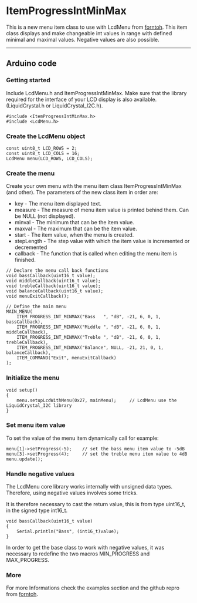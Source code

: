 # ItemProgressIntMinMax
This is a new menu item class to use with LcdMenu from [forntoh](https://github.com/forntoh/LcdMenu). This item class displays and make changeable int values in range with defined minimal and maximal values. Negative values are also possible.

-----
## Arduino code
### Getting started
Include LcdMenu.h and ItemProgressIntMinMax. Make sure that the library required for the interface of your LCD display is also available.(LiquidCrystal.h or LiquidCrystal_I2C.h).
```
#include <ItemProgressIntMinMax.h>
#include <LcdMenu.h>
```
### Create the LcdMenu object
```
const uint8_t LCD_ROWS = 2;
const uint8_t LCD_COLS = 16;
LcdMenu menu(LCD_ROWS, LCD_COLS);
```
### Create the menu
Create your own menu with the menu item class ItemProgressIntMinMax (and other). The parameters of the new class item in order are:
- key - The menu item displayed text.
- measure - The measure of menu item value is printed behind them. Can be NULL (not displayed).
- minval - The minimum that can be the item value.
- maxval - The maximum that can be the item value.
- start - The item value, when the menu is created.
- stepLength - The step value with which the item value is incremented or decremented
- callback - The function that is called when editing the menu item is finished. 
```
// Declare the menu call back functions
void bassCallback(uint16_t value);
void middleCallback(uint16_t value);
void trebleCallback(uint16_t value);
void balanceCallback(uint16_t value);
void menuExitCallback();

// Define the main menu
MAIN_MENU(
    ITEM_PROGRESS_INT_MINMAX("Bass   ", "dB", -21, 6, 0, 1, bassCallback),
    ITEM_PROGRESS_INT_MINMAX("Middle ", "dB", -21, 6, 0, 1, middleCallback),
    ITEM_PROGRESS_INT_MINMAX("Treble ", "dB", -21, 6, 0, 1, trebleCallback),
    ITEM_PROGRESS_INT_MINMAX("Balance", NULL, -21, 21, 0, 1, balanceCallback),
    ITEM_COMMAND("Exit", menuExitCallback)
);
```
### Initialize the menu
```
void setup()
{
    menu.setupLcdWithMenu(0x27, mainMenu);     // LcdMenu use the LiquidCrystal_I2C library
}
```
### Set menu item value 
To set the value of the menu item dynamically call for example:
```
menu[1]->setProgress(-5);    // set the bass menu item value to -5dB
menu[3]->setProgress(4);     // set the treble menu item value to 4dB
menu.update();
```
### Handle negative values
The LcdMenu core library works internally with unsigned data types. Therefore, using negative values ​​involves some tricks.

It is therefore necessary to cast the return value, this is from type uint16_t, in the signed type int16_t.
```
void bassCallback(uint16_t value) 
{
    Serial.println("Bass", (int16_t)value); 
}
```
In order to get the base class to work with negative values, it was necessary to redefine the two macros MIN_PROGRESS and MAX_PROGRESS.
### More
For more Informations check the examples section and the github repro from [forntoh](https://github.com/forntoh/LcdMenu).
